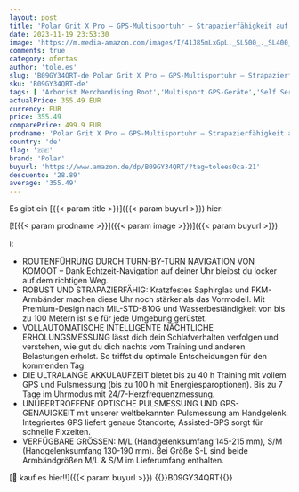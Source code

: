 ```yaml
---
layout: post
title: 'Polar Grit X Pro – GPS-Multisportuhr – Strapazierfähigkeit auf Militärstandard  Saphirglas  Pulsmessung am Handgelenk  Lange Akkulaufzeit  Navigation – Ideal für Outdoorsport  Geländelauf  Wandern'
date: 2023-11-19 23:53:30
image: 'https://m.media-amazon.com/images/I/41J85mLxGpL._SL500_._SL400_.jpg'
comments: true
category: ofertas
author: 'tole.es'
slug: 'B09GY34QRT-de Polar Grit X Pro – GPS-Multisportuhr – Strapazierfähigkeit...'
sku: 'B09GY34QRT-de'
tags: [ 'Arborist Merchandising Root','Multisport GPS-Geräte','Self Service','Special Features Stores','Sport','Sport & Freizeit','Sport & Freizeit: Produkte mit Umwelt-Label','Sportelektronik','Sports-Promotions','Wandern & Outdoor GPS-Geräte','ef3a019d-6628-41d5-b303-291126686917_0','ef3a019d-6628-41d5-b303-291126686917_3901','ef3a019d-6628-41d5-b303-291126686917_7401','polar','🇩🇪', ]
actualPrice: 355.49 EUR
currency: EUR
price: 355.49
comparePrice: 499.9 EUR
prodname: 'Polar Grit X Pro – GPS-Multisportuhr – Strapazierfähigkeit auf Militärstandard  Saphirglas  Pulsmessung am Handgelenk  Lange Akkulaufzeit  Navigation – Ideal für Outdoorsport  Geländelauf  Wandern'
country: 'de'
flag: '🇩🇪'
brand: 'Polar'
buyurl: 'https://www.amazon.de/dp/B09GY34QRT/?tag=tolees0ca-21'
descuento: '28.89'
average: '355.49'
---
```


Es gibt ein [{{< param title >}}]({{< param buyurl >}}) hier:

[![{{< param prodname >}}]({{< param image >}})]({{< param buyurl >}})

ℹ️:

- ROUTENFÜHRUNG DURCH TURN-BY-TURN NAVIGATION VON KOMOOT – Dank Echtzeit-Navigation auf deiner Uhr bleibst du locker auf dem richtigen Weg.
- ROBUST UND STRAPAZIERFÄHIG: Kratzfestes Saphirglas und FKM-Armbänder machen diese Uhr noch stärker als das Vormodell. Mit Premium-Design nach MIL-STD-810G und Wasserbeständigkeit von bis zu 100 Metern ist sie für jede Umgebung gerüstet.
- VOLLAUTOMATISCHE INTELLIGENTE NÄCHTLICHE ERHOLUNGSMESSUNG lässt dich dein Schlafverhalten verfolgen und verstehen, wie gut du dich nachts vom Training und anderen Belastungen erholst. So triffst du optimale Entscheidungen für den kommenden Tag.
- DIE ULTRALANGE AKKULAUFZEIT bietet bis zu 40 h Training mit vollem GPS und Pulsmessung (bis zu 100 h mit Energiesparoptionen). Bis zu 7 Tage im Uhrmodus mit 24/7-Herzfrequenzmessung.
- UNÜBERTROFFENE OPTISCHE PULSMESSUNG UND GPS-GENAUIGKEIT mit unserer weltbekannten Pulsmessung am Handgelenk. Integriertes GPS liefert genaue Standorte; Assisted-GPS sorgt für schnelle Fixzeiten.
- VERFÜGBARE GRÖSSEN: M/L (Handgelenksumfang 145-215 mm), S/M (Handgelenksumfang 130-190 mm). Bei Größe S-L sind beide Armbändgrößen M/L & S/M im Lieferumfang enthalten.

[🛒 kauf es hier!!]({{< param buyurl >}})
{{<world>}}B09GY34QRT{{</world>}}
